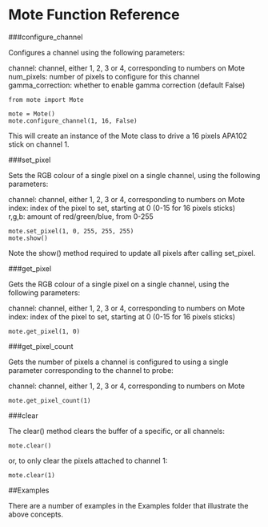 <!--
---
title: Mote Python Function Reference
handle: mote-python-function-reference
type: tutorial
summary: A reference for Mote's Python library
author: Phil Howard
products: [mote]
tags: [Mote, Raspberry Pi, Python, Programming]
images: [images/tba.png]
difficulty: Beginner
-->
# Mote Function Reference

###configure_channel

Configures a channel using the following parameters:

channel: channel, either 1, 2, 3 or 4, corresponding to numbers on Mote  
num_pixels: number of pixels to configure for this channel  
gamma_correction: whether to enable gamma correction (default False)  

```
from mote import Mote

mote = Mote()
mote.configure_channel(1, 16, False)
```

This will create an instance of the Mote class to drive a 16 pixels APA102 stick on channel 1.

###set_pixel

Sets the RGB colour of a single pixel on a single channel, using the following parameters:

channel: channel, either 1, 2, 3 or 4, corresponding to numbers on Mote  
index: index of the pixel to set, starting at 0 (0-15 for 16 pixels sticks)  
r,g,b: amount of red/green/blue, from 0-255  

```
mote.set_pixel(1, 0, 255, 255, 255)
mote.show()
```

Note the show() method required to update all pixels after calling set_pixel.

###get_pixel

Gets the RGB colour of a single pixel on a single channel, using the following parameters:

channel: channel, either 1, 2, 3 or 4, corresponding to numbers on Mote  
index: index of the pixel to set, starting at 0 (0-15 for 16 pixels sticks)  

```
mote.get_pixel(1, 0)
```

###get_pixel_count

Gets the number of pixels a channel is configured to using a single parameter corresponding to the channel to probe:

channel: channel, either 1, 2, 3 or 4, corresponding to numbers on Mote  

```
mote.get_pixel_count(1)
```

###clear

The clear() method clears the buffer of a specific, or all channels:

```
mote.clear()
```

or, to only clear the pixels attached to channel 1:

```
mote.clear(1)
```

##Examples

There are a number of examples in the Examples folder that illustrate the above concepts.
